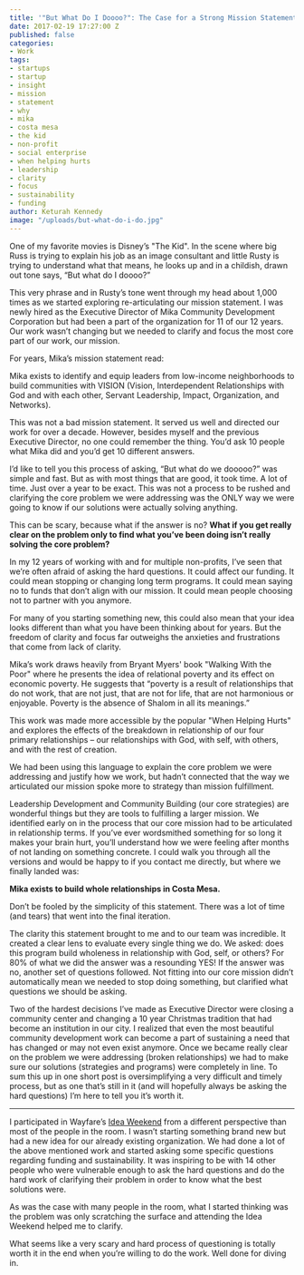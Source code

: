 ```yaml
---
title: '"But What Do I Doooo?": The Case for a Strong Mission Statement'
date: 2017-02-19 17:27:00 Z
published: false
categories:
- Work
tags:
- startups
- startup
- insight
- mission
- statement
- why
- mika
- costa mesa
- the kid
- non-profit
- social enterprise
- when helping hurts
- leadership
- clarity
- focus
- sustainability
- funding
author: Keturah Kennedy
image: "/uploads/but-what-do-i-do.jpg"
---
```


One of my favorite movies is Disney’s "The Kid". In the scene where big Russ is trying to explain his job as an image consultant and little Rusty is trying to understand what that means, he looks up and in a childish, drawn out tone says, “But what do I doooo?”

This very phrase and in Rusty’s tone went through my head about 1,000 times as we started exploring re-articulating our mission statement. I was newly hired as the Executive Director of Mika Community Development Corporation but had been a part of the organization for 11 of our 12 years. Our work wasn’t changing but we needed to clarify and focus the most core part of our work, our mission.<!-- more -->

For years, Mika’s mission statement read:

Mika exists to identify and equip leaders from low-income neighborhoods to build communities with VISION (Vision, Interdependent Relationships with God and with each other, Servant Leadership, Impact, Organization, and Networks).

This was not a bad mission statement. It served us well and directed our work for over a decade. However, besides myself and the previous Executive Director, no one could remember the thing. You’d ask 10 people what Mika did and you’d get 10 different answers. 

I’d like to tell you this process of asking, “But what do we dooooo?” was simple and fast. But as with most things that are good, it took time. A lot of time. Just over a year to be exact. This was not a process to be rushed and clarifying the core problem we were addressing was the ONLY way we were going to know if our solutions were actually solving anything.

This can be scary, because what if the answer is no? **What if you get really clear on the problem only to find what you’ve been doing isn’t really solving the core problem?**

In my 12 years of working with and for multiple non-profits, I’ve seen that we’re often afraid of asking the hard questions. It could affect our funding. It could mean stopping or changing long term programs. It could mean saying no to funds that don’t align with our mission. It could mean people choosing not to partner with you anymore. 

For many of you starting something new, this could also mean that your idea looks different than what you have been thinking about for years. But the freedom of clarity and focus far outweighs the anxieties and frustrations that come from lack of clarity.

Mika’s work draws heavily from Bryant Myers' book "Walking With the Poor" where he presents the idea of relational poverty and its effect on economic poverty. He suggests that “poverty is a result of relationships that do not work, that are not just, that are not for life, that are not harmonious or enjoyable. Poverty is the absence of Shalom in all its meanings.”

This work was made more accessible by the popular "When Helping Hurts" and explores the effects of the breakdown in relationship of our four primary relationships – our relationships with God, with self, with others, and with the rest of creation. 

We had been using this language to explain the core problem we were addressing and justify how we work, but hadn’t connected that the way we articulated our mission spoke more to strategy than mission fulfillment. 

Leadership Development and Community Building (our core strategies) are wonderful things but they are tools to fulfilling a larger mission. We identified early on in the process that our core mission had to be articulated in relationship terms. If you’ve ever wordsmithed something for so long it makes your brain hurt, you’ll understand how we were feeling after months of not landing on something concrete. I could walk you through all the versions and would be happy to if you contact me directly, but where we finally landed was:

**Mika exists to build whole relationships in Costa Mesa.**

Don’t be fooled by the simplicity of this statement. There was a lot of time (and tears) that went into the final iteration. 

The clarity this statement brought to me and to our team was incredible. It created a clear lens to evaluate every single thing we do. We asked: does this program build wholeness in relationship with God, self, or others? For 80% of what we did the answer was a resounding YES! If the answer was no, another set of questions followed. Not fitting into our core mission didn’t automatically mean we needed to stop doing something, but clarified what questions we should be asking. 

Two of the hardest decisions I’ve made as Executive Director were closing a community center and changing a 10 year Christmas tradition that had become an institution in our city. I realized that even the most beautiful community development work can become a part of sustaining a need that has changed or may not even exist anymore. Once we became really clear on the problem we were addressing (broken relationships) we had to make sure our solutions (strategies and programs) were completely in line. To sum this up in one short post is oversimplifying a very difficult and timely process, but as one that’s still in it (and will hopefully always be asking the hard questions) I’m here to tell you it’s worth it.

------------

I participated in Wayfare’s [Idea Weekend](https://wayfare.io/startups/idea-weekend/) from a different perspective than most of the people in the room. I wasn’t starting something brand new but had a new idea for our already existing organization. We had done a lot of the above mentioned work and started asking some specific questions regarding funding and sustainability. It was inspiring to be with 14 other people who were vulnerable enough to ask the hard questions and do the hard work of clarifying their problem in order to know what the best solutions were. 

As was the case with many people in the room, what I started thinking was the problem was only scratching the surface and attending the Idea Weekend helped me to clarify.

What seems like a very scary and hard process of questioning is totally worth it in the end when you’re willing to do the work. Well done for diving in.